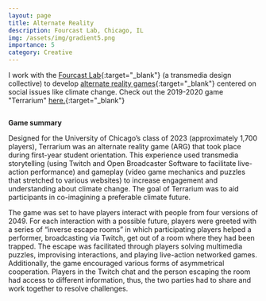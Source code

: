 ```yaml
---
layout: page
title: Alternate Reality
description: Fourcast Lab, Chicago, IL
img: /assets/img/gradient5.png
importance: 5
category: Creative
---
```


I work with the [Fourcast Lab](https://fourcastlab.com){:target="\_blank"} (a transmedia design collective) to develop [alternate reality games](https://en.wikipedia.org/wiki/Alternate_reality_game){:target="\_blank"} centered on social issues like climate change. Check out the 2019-2020 game "Terrarium" [here.](https://fourcastlab.com/terrarium/){:target="\_blank"}

<div class="row">
    <div class="col-sm mt-3 mt-md-0">
        <img class="img-fluid rounded z-depth-1" src="{{ '/assets/img/terrarium.png' | relative_url }}" alt="" title="example image"/>
    </div>
</div>
<div class="caption">
    
</div>

**Game summary**

Designed for the University of Chicago’s class of 2023 (approximately 1,700 players), Terrarium was an alternate reality game (ARG) that took place during first-year student orientation. This experience used transmedia storytelling (using Twitch and Open Broadcaster Software to facilitate live-action performance) and gameplay (video game mechanics and puzzles that stretched to various websites) to increase engagement and understanding about climate change. The goal of Terrarium was to aid participants in co-imagining a preferable climate future.

The game was set to have players interact with people from four versions of 2049. For each interaction with a possible future, players were greeted with a series of “inverse escape rooms” in which participating players helped a performer, broadcasting via Twitch, get out of a room where they had been trapped. The escape was facilitated through players solving multimedia puzzles, improvising interactions, and playing live-action networked games. Additionally, the game encouraged various forms of asymmetrical cooperation. Players in the Twitch chat and the person escaping the room had access to different information, thus, the two parties had to share and work together to resolve challenges.

